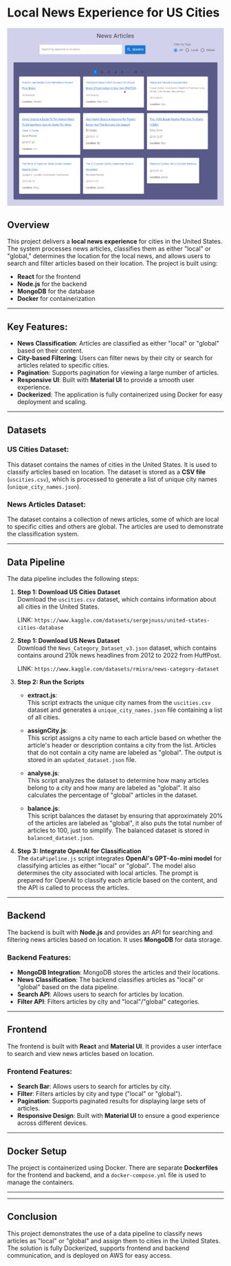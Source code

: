 # **Local News Experience for US Cities**

![Screenshot](image.png)

## **Overview**

This project delivers a **local news experience** for cities in the United States. The system processes news articles, classifies them as either "local" or "global," determines the location for the local news, and allows users to search and filter articles based on their location. The project is built using:

- **React** for the frontend
- **Node.js** for the backend
- **MongoDB** for the database
- **Docker** for containerization

---

## **Key Features**:

- **News Classification**: Articles are classified as either "local" or "global" based on their content.
- **City-based Filtering**: Users can filter news by their city or search for articles related to specific cities.
- **Pagination**: Supports pagination for viewing a large number of articles.
- **Responsive UI**: Built with **Material UI** to provide a smooth user experience.
- **Dockerized**: The application is fully containerized using Docker for easy deployment and scaling.

---

## **Datasets**

### **US Cities Dataset**:

This dataset contains the names of cities in the United States. It is used to classify articles based on location. The dataset is stored as a **CSV file** (`uscities.csv`), which is processed to generate a list of unique city names (`unique_city_names.json`).

### **News Articles Dataset**:

The dataset contains a collection of news articles, some of which are local to specific cities and others are global. The articles are used to demonstrate the classification system.

---

## **Data Pipeline**

The data pipeline includes the following steps:

1. **Step 1: Download US Cities Dataset**  
   Download the `uscities.csv` dataset, which contains information about all cities in the United States.

   LINK: `https://www.kaggle.com/datasets/sergejnuss/united-states-cities-database`

2. **Step 1: Download US News Dataset**  
   Download the `News_Category_Dataset_v3.json` dataset, which contains contains around 210k news headlines from 2012 to 2022 from HuffPost.

   LINK: `https://www.kaggle.com/datasets/rmisra/news-category-dataset`

3. **Step 2: Run the Scripts**

   - **extract.js**:  
     This script extracts the unique city names from the `uscities.csv` dataset and generates a `unique_city_names.json` file containing a list of all cities.

   - **assignCity.js**:  
     This script assigns a city name to each article based on whether the article's header or description contains a city from the list. Articles that do not contain a city name are labeled as "global". The output is stored in an `updated_dataset.json` file.

   - **analyse.js**:  
     This script analyzes the dataset to determine how many articles belong to a city and how many are labeled as "global". It also calculates the percentage of "global" articles in the dataset.

   - **balance.js**:  
     This script balances the dataset by ensuring that approximately 20% of the articles are labeled as "global", it also puts the total number of articles to 100, just to simplify. The balanced dataset is stored in `balanced_dataset.json`.

4. **Step 3: Integrate OpenAI for Classification**  
   The `dataPipeline.js` script integrates **OpenAI's GPT-4o-mini model** for classifying articles as either "local" or "global". The model also determines the city associated with local articles. The prompt is prepared for OpenAI to classify each article based on the content, and the API is called to process the articles.

---

## **Backend**

The backend is built with **Node.js** and provides an API for searching and filtering news articles based on location. It uses **MongoDB** for data storage.

### **Backend Features**:

- **MongoDB Integration**: MongoDB stores the articles and their locations.
- **News Classification**: The backend classifies articles as "local" or "global" based on the data pipeline.
- **Search API**: Allows users to search for articles by location.
- **Filter API**: Filters articles by city and "local"/"global" categories.

---

## **Frontend**

The frontend is built with **React** and **Material UI**. It provides a user interface to search and view news articles based on location.

### **Frontend Features**:

- **Search Bar**: Allows users to search for articles by city.
- **Filter**: Filters articles by city and type ("local" or "global").
- **Pagination**: Supports paginated results for displaying large sets of articles.
- **Responsive Design**: Built with **Material UI** to ensure a good experience across different devices.

---

## **Docker Setup**

The project is containerized using Docker. There are separate **Dockerfiles** for the frontend and backend, and a `docker-compose.yml` file is used to manage the containers.

---


---

## **Conclusion**

This project demonstrates the use of a data pipeline to classify news articles as "local" or "global" and assign them to cities in the United States. The solution is fully Dockerized, supports frontend and backend communication, and is deployed on AWS for easy access.
